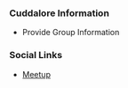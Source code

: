 ### Cuddalore Information
* Provide Group Information

### Social Links
* [Meetup](https://www.meetup.com/OWASP-Cuddalore-Chapter/)


